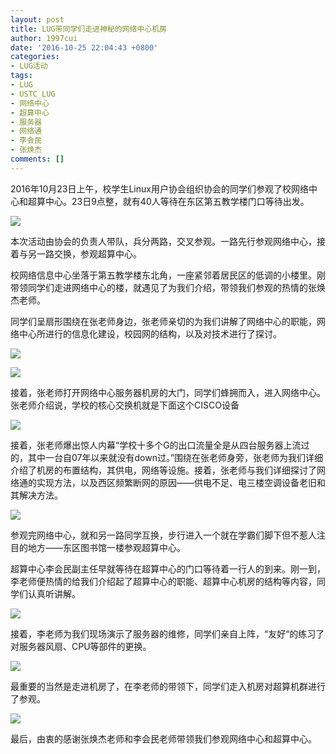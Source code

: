 ```yaml
---
layout: post
title: LUG带同学们走进神秘的网络中心机房
author: 1997cui
date: '2016-10-25 22:04:43 +0800'
categories:
- LUG活动
tags:
- LUG
- USTC_LUG
- 网络中心
- 超算中心
- 服务器
- 网络通
- 李会民
- 张焕杰
comments: []
---
```

2016年10月23日上午，校学生Linux用户协会组织协会的同学们参观了校网络中心和超算中心。23日9点整，就有40人等待在东区第五教学楼门口等待出发。

![](http://hfs.mirrors.asia/d26bdbe00ea21dc4aea7d7a0d7eede38012397413afedfbf6ef21d1035777bad?type=image/jpeg)

本次活动由协会的负责人带队，兵分两路，交叉参观。一路先行参观网络中心，接着与另一路交换，参观超算中心。

校网络信息中心坐落于第五教学楼东北角，一座紧邻着居民区的低调的小楼里。刚带领同学们走进网络中心的楼，就遇见了为我们介绍，带领我们参观的热情的张焕杰老师。

同学们呈扇形围绕在张老师身边，张老师亲切的为我们讲解了网络中心的职能，网络中心所进行的信息化建设，校园网的结构，以及对技术进行了探讨。

![](http://hfs.mirrors.asia/049d5d449d509759cddd91f974a19862dd46f6e48471cb62f75d8c219949541e?type=image/jpeg)

![](http://hfs.mirrors.asia/1b9b4f4725deba1166525c3727060e7056082a4b8ea9e2fe745db76f695ef429?type=image/jpeg)

接着，张老师打开网络中心服务器机房的大门，同学们蜂拥而入，进入网络中心。张老师介绍说，学校的核心交换机就是下面这个CISCO设备

![](http://hfs.mirrors.asia/db733cf36a4d8bfd04abb2e3914752da4b6608d6aac0a26b4c1a33c73fde1087?type=image/jpeg)

接着，张老师爆出惊人内幕“学校十多个G的出口流量全是从四台服务器上流过的，其中一台自07年以来就没有down过。”围绕在张老师身旁，张老师为我们详细介绍了机房的布置结构，其供电，网络等设施。接着，张老师与我们详细探讨了网络通的实现方法，以及西区频繁断网的原因——供电不足、电三楼空调设备老旧和其解决方法。

![](http://hfs.mirrors.asia/eb8b761720df8afc56dd8e582e3aa755668a522cf4f801dd6503758dcd0ae348?type=image/jpeg)

参观完网络中心，就和另一路同学互换，步行进入一个就在学霸们脚下但不惹人注目的地方——东区图书馆一楼参观超算中心。

超算中心李会民副主任早就等待在超算中心的门口等待着一行人的到来。刚一到，李老师便热情的给我们介绍起了超算中心的职能、超算中心机房的结构等内容，同学们认真听讲解。

![](http://hfs.mirrors.asia/d6d888fceb0f2672ba8a8b7009e1db92887d3257185a3b42e382caea186ff0c2?type=image/jpeg)

接着，李老师为我们现场演示了服务器的维修，同学们亲自上阵，“友好“的练习了对服务器风扇、CPU等部件的更换。

![](http://hfs.mirrors.asia/8e42d5670837cec8cfb6bc1997c915d542ae5cd25c503f49f808a8be8d349f9d?type=image/jpeg)

最重要的当然是走进机房了，在李老师的带领下，同学们走入机房对超算机群进行了参观。

![](http://hfs.mirrors.asia/747b73a41f4f7a9ea1f64d1c8c5929178f936ce57e76f12ddef46c482995bf45?type=image/jpeg)

最后，由衷的感谢张焕杰老师和李会民老师带领我们参观网络中心和超算中心。
